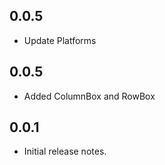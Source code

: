 ## 0.0.5
- Update Platforms

## 0.0.5
- Added ColumnBox and RowBox

## 0.0.1
* Initial release notes.
